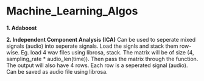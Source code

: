 # Machine_Learning_Algos

**1. Adaboost**



**2. Independent Component Analysis (ICA)**
Can be used to seperate mixed signals (audio) into seperate signals.
Load the signls and stack them row-wise.
Eg. load 4 wav files using librosa, stack. The matrix will be of size (4, sampling_rate * audio_len(time)).
    Then pass the matrix through the function.
    The output will also have 4 rows. Each row is a seperated signal (audio).
    Can be saved as audio file using librosa.
